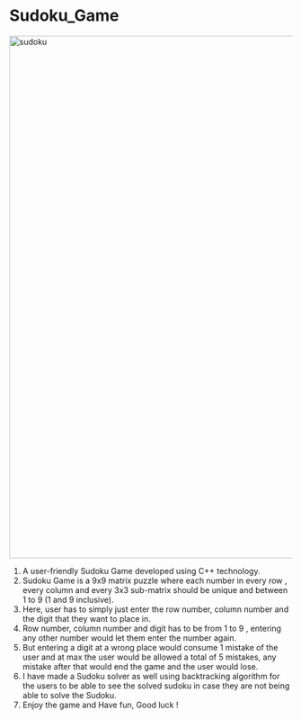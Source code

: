 # Sudoku_Game
<img width="929" alt="sudoku" src="https://github.com/Shikhar0539/Sudoku_Game/assets/97433999/111a4f60-9ee0-4254-ba86-20e99f151de4">


1. A user-friendly Sudoku Game developed using C++ technology.
2. Sudoku Game is a 9x9 matrix puzzle where each number in every row , every column and every 3x3 sub-matrix should be unique and between 1 to 9 (1 and 9 inclusive).
3. Here, user has to simply just enter the row number, column number and the digit that they want to place in.
4. Row number, column number and digit has to be from 1 to 9 , entering any other number would let them enter the number again.
5. But entering a digit at a wrong place would consume 1 mistake of the user and at max the user would be allowed a total of 5 mistakes, any mistake after that would end the game
and the user would lose.
6. I have made a Sudoku solver as well using backtracking algorithm for the users to be able to see the solved sudoku in case they are not being able to solve the Sudoku.
7. Enjoy the game and Have fun, Good luck !

